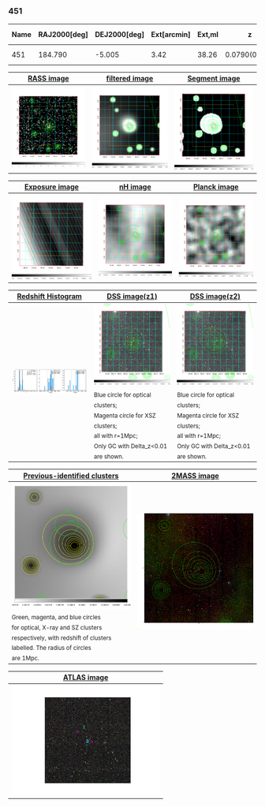 <div STYLE="page-break-after: always;"></div>

### 451

|Name|RAJ2000[deg]|DEJ2000[deg] |Ext[arcmin]| Ext,ml | z | z_src| C|GC(XSZ,Delta_z<0.01)| GC(OPT,Delta_z<0.01)|GC| R_sig[arcmin] | R500[arcmin] | R500[Mpc]| CRsig[c/s] | CR500[c/s] |L500[1E44 erg/s]|F500[1E-12 erg/s/cm^2]| M500[1E14 Msun]|Tx[keV]|Cnt_sig|Beta|Rc[arcmin]|Comment|Alias|
|---|---|---|---|---|---|------|---|--------|---------|----------|---|---|---|---|---|---|---|---|---|---|---|---|---|---|
|451| 184.790| -5.005| 3.42| 38.26| 0.0790(0.005)| z1, z_opt| S| -| W| A, W| 10.262| 8.273| 0.741| 0.133(0.038)| 0.129(0.037)| 0.352(0.066)| 2.292(0.426)| 1.25(0.12)| 2.52(0.15)| 58.1| 0.883(-0.127+0.083)| 6.008(-1.001+0.826)| -| t159|

|[RASS image](../image/451/451_img.pdf)|[filtered image](../image/451/451_fil.pdf)|[Segment image](../image/451/451_seg.pdf)|
|-------------------|--------------------|-------------------|
| <img src="../image/451/451_img.png" width="300">  | <img src="../image/451/451_fil.png" width="300">   | <img src="../image/451/451_seg.png" width="300">  |

|[Exposure image](../image/451/451_mex.pdf)| [nH image](../image/451/451_nh.pdf)| [Planck image](../image/451/451_p.pdf)|
|-------------------|--------------------|-------------------|
|<img src="../image/451/451_mex.png" width="300">   | <img src="../image/451/451_nh.png" width="300">    | <img src="../image/451/451_p.png" width="300"> |

|[Redshift Histogram](../image/451/451_zg.pdf) | [DSS image(z1)](../image/451/451_dss_z1.pdf)      |  [DSS image(z2)](../image/451/451_dss_z2.pdf)    |
|-------------------|--------------------|-------------------|
|<img src="../image/451/451_zg.png" width="300"> |<img src="../image/451/451_dss_z1.png" width="300"> <sub><br>Blue circle for optical clusters; <br>Magenta circle for XSZ clusters; <br>all with r=1Mpc; <br>Only GC with Delta_z<0.01 are shown. </sub>| <img src="../image/451/451_dss_z2.png" width="300"><sub><br>Blue circle for optical clusters; <br>Magenta circle for XSZ clusters; <br>all with r=1Mpc; <br>Only GC with Delta_z<0.01 are shown. </sub> |

|[Previous-identified clusters](../image/451/451_gc.pdf) | [2MASS image](../image/451/451_2mass.pdf)      |
|-------------------|-------------------|
|<img src=../image/451/451_gc.png width="300"> <br><sub>Green, magenta, and blue circles <br>for optical, X-ray and SZ clusters <br>respectively, with redshift of clusters <br>labelled. The radius of circles <br>are 1Mpc.</sub>|<img src="../image/451/451_2mass.png" width="300">  |

|[ATLAS image](../image/451/451_s.pdf)        |
|-------------------|
| <img src="../image/451/451_s.png" width="300">  |
